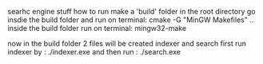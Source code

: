 searhc engine stuff
how to run
make a 'build' folder in the root directory 
go insdie the build folder and run on terminal: cmake -G "MinGW Makefiles" ..
inside the build folder run on terminal: mingw32-make

now in the build folder 2 files will be created 
indexer and search 
first run indexer by : ./indexer.exe
and then run : ./search.exe 
